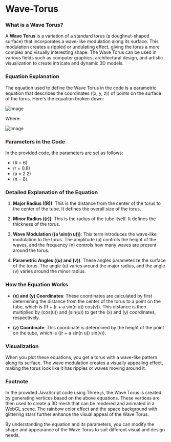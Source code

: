 # Wave-Torus

### What is a Wave Torus?

A **Wave Torus** is a variation of a standard torus (a doughnut-shaped surface) that incorporates a wave-like modulation along its surface. This modulation creates a rippled or undulating effect, giving the torus a more complex and visually interesting shape. The Wave Torus can be used in various fields such as computer graphics, architectural design, and artistic visualization to create intricate and dynamic 3D models.

### Equation Explanation

The equation used to define the Wave Torus in the code is a parametric equation that describes the coordinates \((x, y, z)\) of points on the surface of the torus. Here's the equation broken down:

![Image](https://github.com/user-attachments/assets/546bae73-96a0-4241-9c34-be8b14d310fc)

Where:

![Image](https://github.com/user-attachments/assets/4a6cd565-e9a5-4022-aeba-0ac067eb061b)

### Parameters in the Code

In the provided code, the parameters are set as follows:
- \(R = 6\)
- \(r = 0.8\)
- \(a = 2.2\)
- \(n = 8\)

### Detailed Explanation of the Equation

1. **Major Radius (\(R\))**: This is the distance from the center of the torus to the center of the tube. It defines the overall size of the torus.

2. **Minor Radius (\(r\))**: This is the radius of the tube itself. It defines the thickness of the torus.

3. **Wave Modulation (\(a \sin(n u)\))**: This term introduces the wave-like modulation to the torus. The amplitude \(a\) controls the height of the waves, and the frequency \(n\) controls how many waves are present around the torus.

4. **Parametric Angles (\(u\) and \(v\))**: These angles parameterize the surface of the torus. The angle \(u\) varies around the major radius, and the angle \(v\) varies around the minor radius.

### How the Equation Works

- **\(x\) and \(y\) Coordinates**: These coordinates are calculated by first determining the distance from the center of the torus to a point on the tube, which is \(R + (r + a sin(n u)) cos(v)\). This distance is then multiplied by (cos(u)\) and (sin(u)\) to get the \(x\) and \(y\) coordinates, respectively.
  
- **\(z\) Coordinate**: This coordinate is determined by the height of the point on the tube, which is \((r + a sin(n u)) sin(v)\).

### Visualization

When you plot these equations, you get a torus with a wave-like pattern along its surface. The wave modulation creates a visually appealing effect, making the torus look like it has ripples or waves moving around it.

### Footnote 

In the provided JavaScript code using Three.js, the Wave Torus is created by generating vertices based on the above equations. These vertices are then used to create a 3D mesh that can be rendered and animated in a WebGL scene. The rainbow color effect and the space background with glittering stars further enhance the visual appeal of the Wave Torus.

By understanding the equation and its parameters, you can modify the shape and appearance of the Wave Torus to suit different visual and design needs.

